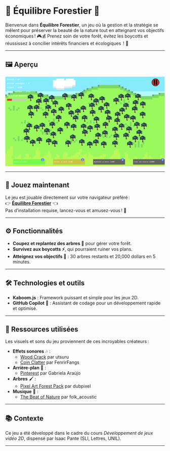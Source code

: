 # 🌳 Équilibre Forestier 🌳  
Bienvenue dans **Équilibre Forestier**, un jeu où la gestion et la stratégie se mêlent pour préserver la beauté de la nature tout en atteignant vos objectifs économiques ! 🎮💰 Prenez soin de votre forêt, évitez les boycotts et réussissez à concilier intérêts financiers et écologiques  ! 🌱

---

## 🖼️ Aperçu  
![Illustration du jeu](assets/illustration.png)

---

## 🚀 Jouez maintenant  
Le jeu est jouable directement sur votre navigateur préféré :  
👉 [**Équilibre Forestier**](https://jv2d.borgeaud.online) 👈  
Pas d’installation requise, lancez-vous et amusez-vous ! 🎉  

---

## ⚙️ Fonctionnalités  
- **Coupez et replantez des arbres 🌲** pour gérer votre forêt.  
- **Survivez aux boycotts ⚡**, qui pourraient ruiner vos plans.  
- **Atteignez vos objectifs 🎯** : 30 arbres restants et 20,000 dollars en 5 minutes.  

---

## 🛠️ Technologies et outils  
- **Kaboom.js** : Framework puissant et simple pour les jeux 2D.  
- **GitHub Copilot** 🤖 : Assistant de codage pour un développement rapide et optimisé.  

---

## 🎵 Ressources utilisées  
Les visuels et sons du jeu proviennent de ces incroyables créateurs :  
- **Effets sonores** 🎶 :  
  - [Wood Crack](https://pixabay.com/sound-effects/wood-crack-1-105890/) par utsuru  
  - [Coin Clatter](https://pixabay.com/sound-effects/coin-clatter-6-87110/) par FenrirFangs  
- **Arrière-plan** 🎨 :  
  - [Pinterest](https://www.pinterest.com/pin/380272762264915496/) par Gabriela Araújo
- **Arbres** 🖌️ :  
  - [Pixel Art Forest Pack](https://dubpixel.itch.io/pixel-art-forest-pack) par dubpixel  
- **Musique** 🎵 :  
  - [The Beat of Nature](https://pixabay.com/music/solo-guitar-the-beat-of-nature-122841/) par folk_acoustic  


---

## 📚 Contexte  
Ce jeu a été développé dans le cadre du cours *Développement de jeux vidéo 2D*, dispensé par Isaac Pante (SLI, Lettres, UNIL).  

---


